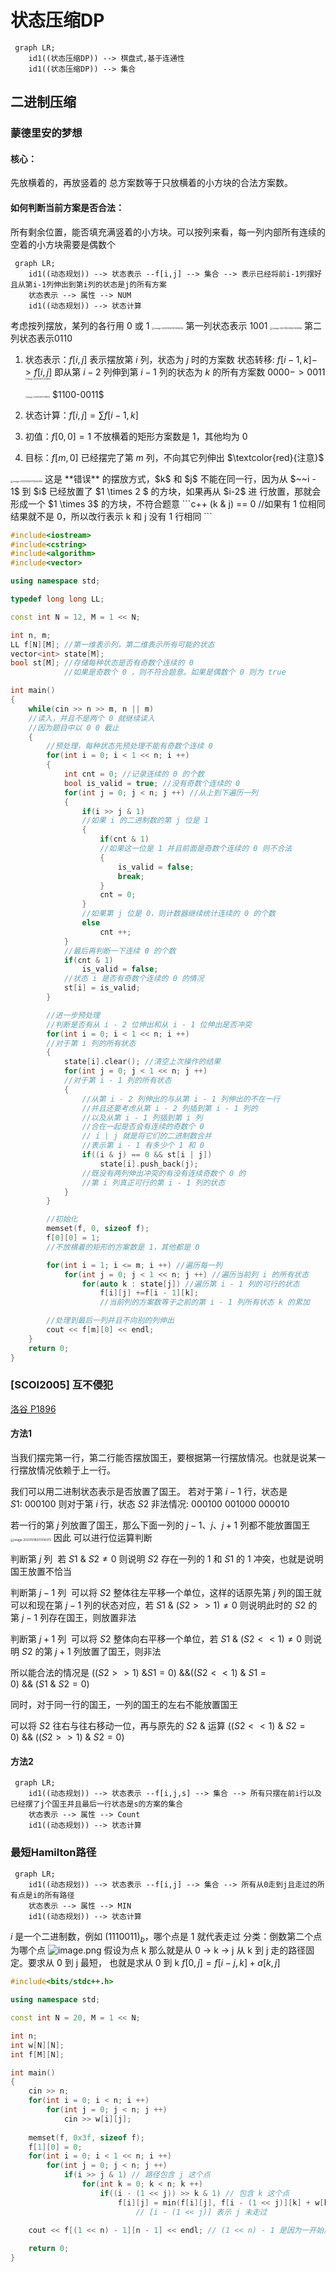 # 状态压缩DP
```mermaid
 graph LR;
 	id1((状态压缩DP)) --> 棋盘式,基于连通性
    id1((状态压缩DP)) --> 集合
```
## 二进制压缩

### **蒙德里安的梦想**

#### 核心：
先放横着的，再放竖着的
总方案数等于只放横着的小方块的合法方案数。
#### 如何判断当前方案是否合法：
​	所有剩余位置，能否填充满竖着的小方块。可以按列来看，每一列内部所有连续的空着的小方块需要是偶数个
```mermaid
 graph LR;
 	id1((动态规划)) --> 状态表示 --f[i,j] --> 集合 --> 表示已经将前i-1列摆好且从第i-1列伸出到第i列的状态是j的所有方案
    状态表示 --> 属性 --> NUM
    id1((动态规划)) --> 状态计算
```
考虑按列摆放，某列的各行用 $0$ 或 $1$ 
<img src="https://typora-birdy.oss-cn-guangzhou.aliyuncs.com/image-20231006151336030.png" alt="image-20231006151336030" style="zoom: 25%" />
第一列状态表示 $1001$
<img src="https://typora-birdy.oss-cn-guangzhou.aliyuncs.com/image-20231006153743696.png" alt="image-20231006153743696" style="zoom: 25%;" />
第二列状态表示$0110$​

1. 状态表示：$f[i, j]$ 表示摆放第 $i$ 列，状态为 $j$ 时的方案数
   状态转移: $f[i - 1,k] -> f[i,j]$ 
   即从第 $i - 2$ 列伸到第 $i-1$ 列的状态为 $k$ 的所有方案数
      $0000->0011$
   <img src="https://typora-birdy.oss-cn-guangzhou.aliyuncs.com/image-20231006172201380.png" alt="image-20231006172201380" style="zoom:20%" />    
   
   <img src="https://typora-birdy.oss-cn-guangzhou.aliyuncs.com/image-20231006172416315.png" alt="image-20231006172416315" style="zoom:20%;" /> 
   $1100-0011$
1. 状态计算：$f[i,j] = \sum f[i-1,k]$
2. 初值：$f[0,0] = 1$ 不放横着的矩形方案数是 $1$，其他均为 $0$
3. 目标：$f[m,0]$ 已经摆完了第 $m$ 列，不向其它列伸出	
$\textcolor{red}{注意}$
<img src="https://typora-birdy.oss-cn-guangzhou.aliyuncs.com/image-20231006173644390.png" alt="image-20231006173644390" style="zoom:25%" />
这是 **错误** 的摆放方式，$k$ 和 $j$ 不能在同一行，因为从        $~~i - 1$  到 $i$ 已经放置了 $1 \times 2 $ 的方块，如果再从 $i-2$ 进     行放置，那就会形成一个 $1 \times 3$ 的方块，不符合题意
```c++
(k & j) == 0
//如果有 1 位相同结果就不是 0，所以改行表示 k 和 j 没有 1 行相同
```

```c++
#include<iostream>
#include<cstring>
#include<algorithm>
#include<vector>

using namespace std;

typedef long long LL;

const int N = 12, M = 1 << N;

int n, m;
LL f[N][M]; //第一维表示列，第二维表示所有可能的状态
vector<int> state[M];
bool st[M]; //存储每种状态是否有奇数个连续的 0
            //如果是奇数个 0 ，则不符合题意。如果是偶数个 0 则为 true

int main()
{
    while(cin >> n >> m, n || m)
    //读入，并且不是两个 0 就继续读入
    //因为题目中以 0 0 截止
    {
        //预处理，每种状态先预处理不能有奇数个连续 0
        for(int i = 0; i < 1 << n; i ++)
        {
            int cnt = 0; //记录连续的 0 的个数
            bool is_valid = true; //没有奇数个连续的 0
            for(int j = 0; j < n; j ++) //从上到下遍历一列
            {
                if(i >> j & 1)
                //如果 i 的二进制数的第 j 位是 1
                {
                    if(cnt & 1)
                    //如果这一位是 1 并且前面是奇数个连续的 0 则不合法
                    {
                        is_valid = false;
                        break;
                    }
                    cnt = 0;
                }
                //如果第 j 位是 0，则计数器继续统计连续的 0 的个数
                else
                    cnt ++;
            }
            //最后再判断一下连续 0 的个数
            if(cnt & 1)
                is_valid = false;
            //状态 i 是否有奇数个连续的 0 的情况
            st[i] = is_valid;
        }

        //进一步预处理
        //判断是否有从 i - 2 位伸出和从 i - 1 位伸出是否冲突 
        for(int i = 0; i < 1 << n; i ++)
        //对于第 i 列的所有状态
        {
            state[i].clear(); //清空上次操作的结果
            for(int j = 0; j < 1 << n; j ++)
            //对于第 i - 1 列的所有状态
            {
                //从第 i - 2 列伸出的与从第 i - 1 列伸出的不在一行
                //并且还要考虑从第 i - 2 列插到第 i - 1 列的
                //以及从第 i - 1 列插到第 i 列
                //合在一起是否会有连续的奇数个 0
                // i | j 就是将它们的二进制数合并
                //表示第 i - 1 有多少个 1 和 0
                if((i & j) == 0 && st[i | j])
                    state[i].push_back(j);
                //既没有两列伸出冲突的有没有连续奇数个 0 的
                //第 i 列真正可行的第 i - 1 列的状态 
            }
        }

        //初始化
        memset(f, 0, sizeof f);
        f[0][0] = 1;
        //不放横着的矩形的方案数是 1，其他都是 0 

        for(int i = 1; i <= m; i ++) //遍历每一列
            for(int j = 0; j < 1 << n; j ++) //遍历当前列 i 的所有状态
                for(auto k : state[j]) //遍历第 i - 1 列的可行的状态
                    f[i][j] +=f[i - 1][k];
                    //当前列的方案数等于之前的第 i - 1 列所有状态 k 的累加

        //处理到最后一列并且不向别的列伸出
        cout << f[m][0] << endl;
    } 
    return 0;
}
```
### [SCOI2005] 互不侵犯
[洛谷 P1896](https://www.luogu.com.cn/problem/P1896)
#### 方法1
当我们摆完第一行，第二行能否摆放国王，要根据第一行摆放情况。也就是说某一行摆放情况依赖于上一行。

我们可以用二进制状态表示是否放置了国王。
若对于第 $i - 1$ 行，状态是 $S1: ~000100$ 
则对于第 $i$ 行，状态 $S2$ 非法情况: $000100$  $001000$ $000010$

若一行的第 $j$ 列放置了国王，那么下面一列的 $j - 1 、 j、j + 1$ 列都不能放置国王
<img src="https://typora-birdy.oss-cn-guangzhou.aliyuncs.com/image-20231018201314373.png" alt="image-20231018201314373" style="zoom:33%" />
因此 可以进行位运算判断

判断第 $j$ 列
​	若 $S1 ~\& ~S2 \ne 0$ 则说明 $S2$ 存在一列的 $1$ 和 $S1$ 的 $1$ 冲突，也就是说明国王放置不恰当

判断第 $j - 1$ 列
​	可以将 $S2$ 整体往左平移一个单位，这样的话原先第 $j$ 列的国王就可以和现在第 $j - 1$ 列的状态对应，若 $S1~ \& ~(S2 >> 1)\ne 0$ 则说明此时的 $S2$ 的第 $j - 1$ 列存在国王，则放置非法

判断第 $j + 1$ 列
​	可以将 $S2$ 整体向右平移一个单位，若 $S1 ~\& ~ (S2 << 1) \ne 0$ 则说明 $S2$ 的第 $j + 1$ 列放置了国王，则非法

所以能合法的情况是
$((S2 >> 1)~\& S1 = 0)~ \&\& ((S2 << 1) ~\&~ S1 = 0) ~\&\& ~(S1 ~\&~ S2 = 0)$

同时，对于同一行的国王，一列的国王的左右不能放置国王

可以将 $S2$ 往右与往右移动一位，再与原先的 $S2$ $\&$ 运算
$((S2 << 1) ~\& ~S2  = 0) ~\&\&~ ((S2 >> 1) ~\&~ S2 = 0)$
#### 方法2
```mermaid
 graph LR;
 	id1((动态规划)) --> 状态表示 --f[i,j,s] --> 集合 --> 所有只摆在前i行以及已经摆了j个国王并且最后一行状态是s的方案的集合
    状态表示 --> 属性 --> Count
    id1((动态规划)) --> 状态计算
```


### **最短Hamilton路径**
```mermaid
 graph LR;
 	id1((动态规划)) --> 状态表示 --f[i,j] --> 集合 --> 所有从0走到j且走过的所有点是i的所有路径
    状态表示 --> 属性 --> MIN
    id1((动态规划)) --> 状态计算
```

$i$ 是一个二进制数，例如 $(1110011)_{b}$，哪个点是 $1$ 就代表走过
分类：倒数第二个点为哪个点
![image.png](https://typora-birdy.oss-cn-guangzhou.aliyuncs.com/20240323093445.png)
假设为点 k 
那么就是从 0 -> k -> j 
从 k 到 j 走的路径固定。要求从 0 到 j 最短， 也就是求从 0 到 k
$f[0, j] = f[i - {j}, k] + a[k, j]$
```cpp
#include<bits/stdc++.h>

using namespace std;

const int N = 20, M = 1 << N;

int n;
int w[N][N];
int f[M][N];

int main()
{
    cin >> n;
    for(int i = 0; i < n; i ++)
        for(int j = 0; j < n; j ++)
            cin >> w[i][j];
    
    memset(f, 0x3f, sizeof f);
    f[1][0] = 0;
    for(int i = 0; i < 1 << n; i ++)
        for(int j = 0; j < n; j ++)
            if(i >> j & 1) // 路径包含 j 这个点
                for(int k = 0; k < n; k ++)
                    if((i - (1 << j)) >> k & 1) // 包含 k 这个点
                        f[i][j] = min(f[i][j], f[i - (1 << j)][k] + w[k][j]);
                            // [i - (1 << j)] 表示 j 未走过
    
    cout << f[(1 << n) - 1][n - 1] << endl; // (1 << n) - 1 是因为一开始就为 1，要除掉

    return 0;
}
```

